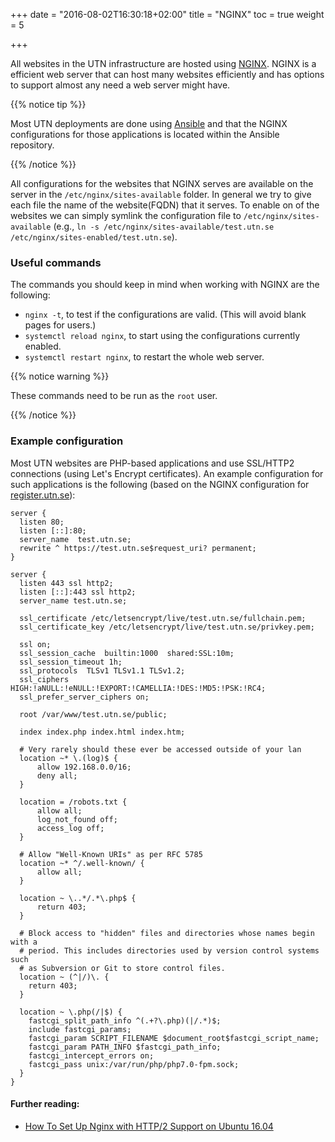 +++
date = "2016-08-02T16:30:18+02:00"
title = "NGINX"
toc = true
weight = 5

+++

All websites in the UTN infrastructure are hosted using
[NGINX](https://www.nginx.com). NGINX is a efficient web server that can host
many websites efficiently and has options to support almost any need a web
server might have.

{{% notice tip %}}

Most UTN deployments are done using [Ansible](/5development_tools/ansible) and
that the NGINX configurations for those applications is located within the
Ansible repository.

{{% /notice %}}

All configurations for the websites that NGINX serves are available on the server in the `/etc/nginx/sites-available` folder. In general we try to give each file the name of the website(FQDN) that it serves. To enable on of the websites we can simply symlink the configuration file to `/etc/nginx/sites-available` (e.g., `ln -s /etc/nginx/sites-available/test.utn.se /etc/nginx/sites-enabled/test.utn.se`).

### Useful commands
The commands you should keep in mind when working with NGINX are the following:

- `nginx -t`, to test if the configurations are valid. (This will avoid blank
pages for users.)
- `systemctl reload nginx`, to start using the configurations currently enabled.
- `systemctl restart nginx`, to restart the whole web server.

{{% notice warning %}}

These commands need to be run as the `root` user.

{{% /notice %}}


### Example configuration
Most UTN websites are PHP-based applications and use SSL/HTTP2 connections (using
Let's Encrypt certificates). An example configuration for such applications is
the following (based on the NGINX configuration for
[register.utn.se](https://register.utn.se)):

```
server {
  listen 80;
  listen [::]:80;
  server_name  test.utn.se;
  rewrite ^ https://test.utn.se$request_uri? permanent;
}

server {
  listen 443 ssl http2;
  listen [::]:443 ssl http2;
  server_name test.utn.se;

  ssl_certificate /etc/letsencrypt/live/test.utn.se/fullchain.pem;
  ssl_certificate_key /etc/letsencrypt/live/test.utn.se/privkey.pem;

  ssl on;
  ssl_session_cache  builtin:1000  shared:SSL:10m;
  ssl_session_timeout 1h;
  ssl_protocols  TLSv1 TLSv1.1 TLSv1.2;
  ssl_ciphers HIGH:!aNULL:!eNULL:!EXPORT:!CAMELLIA:!DES:!MD5:!PSK:!RC4;
  ssl_prefer_server_ciphers on;

  root /var/www/test.utn.se/public;

  index index.php index.html index.htm;

  # Very rarely should these ever be accessed outside of your lan
  location ~* \.(log)$ {
      allow 192.168.0.0/16;
      deny all;
  }

  location = /robots.txt {
      allow all;
      log_not_found off;
      access_log off;
  }

  # Allow "Well-Known URIs" as per RFC 5785
  location ~* ^/.well-known/ {
      allow all;
  }

  location ~ \..*/.*\.php$ {
      return 403;
  }

  # Block access to "hidden" files and directories whose names begin with a
  # period. This includes directories used by version control systems such
  # as Subversion or Git to store control files.
  location ~ (^|/)\. {
    return 403;
  }

  location ~ \.php(/|$) {
    fastcgi_split_path_info ^(.+?\.php)(|/.*)$;
    include fastcgi_params;
    fastcgi_param SCRIPT_FILENAME $document_root$fastcgi_script_name;
    fastcgi_param PATH_INFO $fastcgi_path_info;
    fastcgi_intercept_errors on;
    fastcgi_pass unix:/var/run/php/php7.0-fpm.sock;
  }
}
```

#### Further reading:

- [How To Set Up Nginx with HTTP/2 Support on Ubuntu 16.04](https://www.digitalocean.com/community/tutorials/how-to-set-up-nginx-with-http-2-support-on-ubuntu-16-04?utm_medium=social&utm_source=twitter&utm_campaign=nginx_http2_ubuntu_tut&utm_content=image)
